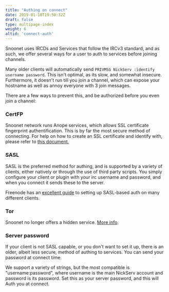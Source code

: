```yaml
---
title: "Authing on connect"
date: 2019-01-10T19:50:32Z
draft: false
type: multipage-index
weight: 6
altid: 'connect-auth'
---
```


Snoonet uses IRCDs and Services that follow the IRCv3 standard, and as such, we offer several ways for a user to auth to services before joining channels.

Many older clients will automatically send `PRIVMSG NickServ :identify username password`. This isn't optimal, as its slow, and somewhat insecure. Furthermore, it doesn't run till you join a channel, which can expose your hostname as well as annoy everyone with 3 join messages.

There are a few ways to prevent this, and be authorized before you even join a channel:

### CertFP

Snoonet network runs Anope services, which allows SSL certificate fingerprint authentification.  This is by far the most secure method of connecting. For help on how to create an SSL certificate and identify with, please refer to [this document.](https://www.oftc.net/NickServ/CertFP/)

### SASL

SASL is the preferred method for authing, and is supported by a variety of clients, either natively or through the use of third party scripts. You simply configure your client or plugin with your irc username and password, and when you connect it sends these to the server.

Freenode has an [excellent guide](https://freenode.net/kb/answer/sasl) to setting up SASL-based auth on many different clients.

### Tor

Snoonet no longer offers a hidden service. [More info](/tor).

### Server password

If your client is not SASL capable, or you don't want to set it up, there is an older, albeit less secure, method of authing to services. You can send your password at connect time.

We support a variety of strings, but the most compatible is "username:password", where username is the main NickServ account and password is its password. Set this as your server password, and this will Auth you at connect.
